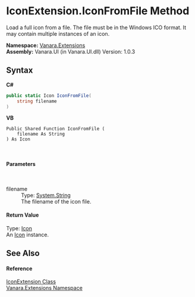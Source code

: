 # IconExtension.IconFromFile Method 
 

Load a full icon from a file. The file must be in the Windows ICO format. It may contain multiple instances of an icon.

**Namespace:**&nbsp;<a href="9abe54ff-18ce-e333-beed-30e855655381">Vanara.Extensions</a><br />**Assembly:**&nbsp;Vanara.UI (in Vanara.UI.dll) Version: 1.0.3

## Syntax

**C#**<br />
``` C#
public static Icon IconFromFile(
	string filename
)
```

**VB**<br />
``` VB
Public Shared Function IconFromFile ( 
	filename As String
) As Icon
```

<br />

#### Parameters
&nbsp;<dl><dt>filename</dt><dd>Type: <a href="http://msdn2.microsoft.com/en-us/library/s1wwdcbf" target="_blank">System.String</a><br />The filename of the icon file.</dd></dl>

#### Return Value
Type: <a href="http://msdn2.microsoft.com/en-us/library/wkat843k" target="_blank">Icon</a><br />An <a href="http://msdn2.microsoft.com/en-us/library/wkat843k" target="_blank">Icon</a> instance.

## See Also


#### Reference
<a href="38801bcb-a5fb-37a5-48bf-ea9386f71926">IconExtension Class</a><br /><a href="9abe54ff-18ce-e333-beed-30e855655381">Vanara.Extensions Namespace</a><br />